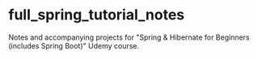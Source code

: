# full_spring_tutorial_notes
Notes and accompanying projects for "Spring &amp; Hibernate for Beginners (includes Spring Boot)" Udemy course.
